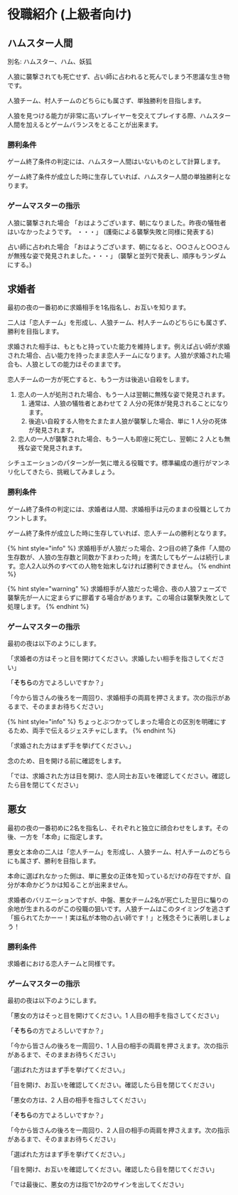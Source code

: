 # 役職紹介 \(上級者向け\)

## ハムスター人間

別名: ハムスター、ハム、妖狐

人狼に襲撃されても死亡せず、占い師に占われると死んでしまう不思議な生き物です。

人狼チーム、村人チームのどちらにも属さず、単独勝利を目指します。

人狼を見つける能力が非常に高いプレイヤーを交えてプレイする際、ハムスター人間を加えるとゲームバランスをとることが出来ます。

### 勝利条件

ゲーム終了条件の判定には、ハムスター人間はいないものとして計算します。

ゲーム終了条件が成立した時に生存していれば、ハムスター人間の単独勝利となります。

### ゲームマスターの指示

人狼に襲撃された場合 「おはようございます、朝になりました。昨夜の犠牲者はいなかったようです。 ・・・」 \(護衛による襲撃失敗と同様に発表する\)

占い師に占われた場合 「おはようございます、朝になると、○○さんと○○さんが無残な姿で発見されました。・・・」 \(襲撃と並列で発表し、順序もランダムにする。\)

## 求婚者

最初の夜の一番初めに求婚相手を1名指名し、お互いを知ります。

二人は「恋人チーム」を形成し、人狼チーム、村人チームのどちらにも属さず、勝利を目指します。

求婚された相手は、もともと持っていた能力を維持します。例えば占い師が求婚された場合、占い能力を持ったまま恋人チームになります。人狼が求婚された場合も、人狼としての能力はそのままです。

恋人チームの一方が死亡すると、もう一方は後追い自殺をします。

1. 恋人の一人が処刑された場合、もう一人は翌朝に無残な姿で発見されます。
   1. 通常は、人狼の犠牲者とあわせて 2 人分の死体が発見されることになります。
   2. 後追い自殺する人物をたまたま人狼が襲撃した場合、単に 1 人分の死体が発見されます。
2. 恋人の一人が襲撃された場合、もう一人も即座に死亡し、翌朝に 2 人とも無残な姿で発見されます。

シチュエーションのパターンが一気に増える役職です。標準編成の進行がマンネリ化してきたら、挑戦してみましょう。

### 勝利条件

ゲーム終了条件の判定には、求婚者は人間、求婚相手は元のままの役職としてカウントします。

ゲーム終了条件が成立した時に生存していれば、恋人チームの勝利となります。

{% hint style="info" %}
求婚相手が人狼だった場合、2つ目の終了条件「人間の生存数が、人狼の生存数と同数か下まわった時」を満たしてもゲームは続行します。恋人2人以外のすべての人物を始末しなければ勝利できません。
{% endhint %}

{% hint style="warning" %}
求婚相手が人狼だった場合、夜の人狼フェーズで襲撃先が一人に定まらずに膠着する場合があります。この場合は襲撃失敗として処理します。
{% endhint %}

### ゲームマスターの指示

最初の夜は以下のようにします。

「求婚者の方はそっと目を開けてください。求婚したい相手を指さしてください」

「**そちら**の方でよろしいですか？」

「今から皆さんの後ろを一周回り、求婚相手の両肩を押さえます。次の指示があるまで、そのままお待ちください」

{% hint style="info" %}
ちょっとぶつかってしまった場合との区別を明確にするため、両手で伝えるジェスチャにします。
{% endhint %}

「求婚された方はまず手を挙げてください。」

念のため、目を開ける前に確認をします。

「では、求婚された方は目を開け、恋人同士お互いを確認してください。確認したら目を閉じてください」

## 悪女

最初の夜の一番初めに2名を指名し、それぞれと独立に顔合わせをします。その後、一方を「本命」に指定します。

悪女と本命の二人は「恋人チーム」を形成し、人狼チーム、村人チームのどちらにも属さず、勝利を目指します。

本命に選ばれなかった側は、単に悪女の正体を知っているだけの存在ですが、自分が本命かどうかは知ることが出来ません。

求婚者のバリエーションですが、中盤、悪女チーム2名が死亡した翌日に騙りの余地が生まれるのがこの役職の狙いです。人狼チームはこのタイミングを逃さず「振られてたかーー！実は私が本物の占い師です！」と残念そうに表明しましょう！

### 勝利条件

求婚者における恋人チームと同様です。

### ゲームマスターの指示

最初の夜は以下のようにします。

「悪女の方はそっと目を開けてください。1 人目の相手を指さしてください」

「**そちら**の方でよろしいですか？」

「今から皆さんの後ろを一周回り、1 人目の相手の両肩を押さえます。次の指示があるまで、そのままお待ちください」

「選ばれた方はまず手を挙げてください。」

「目を開け、お互いを確認してください。確認したら目を閉じてください」

「悪女の方は、2 人目の相手を指さしてください」

「**そちら**の方でよろしいですか？」

「今から皆さんの後ろを一周回り、2 人目の相手の両肩を押さえます。次の指示があるまで、そのままお待ちください」

「選ばれた方はまず手を挙げてください。」

「目を開け、お互いを確認してください。確認したら目を閉じてください」

「では最後に、悪女の方は指で1か2のサインを出してください」

